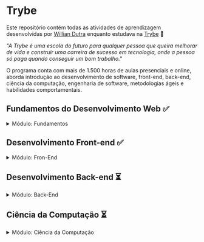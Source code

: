 # Trybe

Este repositório contém todas as atividades de aprendizagem desenvolvidas por [Willian Dutra](https://www.linkedin.com/in/williandutra/) enquanto estudava na [Trybe](https://www.betrybe.com/) :rocket:

_"A Trybe é uma escola do futuro para qualquer pessoa que queira melhorar de vida e construir uma carreira de sucesso em tecnologia, onde a pessoa só paga quando conseguir um bom trabalho."_

O programa conta com mais de 1.500 horas de aulas presenciais e online, aborda introdução ao desenvolvimento de software, front-end, back-end, ciência da computação, engenharia de software, metodologias ágeis e habilidades comportamentais.

## Fundamentos do Desenvolvimento Web :white_check_mark:

<details>
 <summary> Módulo: Fundamentos </summary>

##### Bloco 1: Introdução - Unix & Shell

- [x] 1-3: _Unix & Shell- Part 1_
- [x] 1-4: _Unix & Shell- Part 2_

##### Bloco 2: Git & GitHub

- [x] 2-1: _O que é e para que serve?_
- [x] 2-2: _Entendendo os comandos_
- [x] 2-3: _Internet - Entendendo como ela funciona_

##### Bloco 3: Introdução - HTML & CSS

- [x] 3-1: _HTML & CSS - Estruturas de página_
- [x] 3-2: _HTML & CSS - Primeiros passos em CSS_
- [x] 3-3: _HTML & CSS - Seletores e posicionamento_
- [x] 3-4: _HTML Semântico_
- [x] 3-5: _[Projeto - HTML & CSS]_

##### Bloco 4: Introdução - JavaScript

- [x] 4-1: _JavaScript - Primeiros passos_
- [x] 4-2: _JavaScript - Array e loop For_
- [x] 4-3: _JavaScript - Lógica de Programação e Algoritmos_
- [x] 4-4: _JavaScript - Objetos e funções_
- [x] 4-5: _[Projeto - Playground Functions]_

##### Bloco 5: JavaScript - DOM, Eventos e Web Storage

- [x] 5-1: _JavaScript - DOM e seletores_
- [x] 5-2: _JavaScript - Trabalhando com elementos_
- [x] 5-3: _JavaScript - Eventos_
- [x] 5-4: _JavaScript - Web Storage_
- [x] 5-6: _[Projeto - Arte com Pixels]_

##### Bloco 6: HTML & CSS avançado

- [x] 6-1: _HTML & CSS - Forms_
- [x] 6-2: _Bibliotecas JavaScript e Frameworks CSS_
- [x] 6-3: _CSS Flexbox - Part 1_
- [x] 6-4: _CSS Flexbox - Part 2_
- [x] 6-5: _CSS Responsivo - Mobile First_
- [x] 6-6: _[Projeto - Trybewarts]_

##### Bloco 7: JavaScript ES6 & Testes Unitários

- [x] 7-1: _JavaScript ES6 - let, const, arrow functions e template literals_
- [x] 7-2: _JavaScript ES6 - Objects_
- [x] 7-3: _Testes unitários em JavaScript_
- [x] 7-4: _[Projeto - JavaScript Testes Unitários]_

##### Bloco 8: JavaScript ES6 - Higher Order Functions

- [x] 8-1: _JavaScript ES6 - Introdução à Higher Order Functions_
- [x] 8-2: _JavaScript ES6 - Higher Order Functions - forEach, find, some, every, sort_
- [x] 8-3: _JavaScript ES6 - Higher Order Functions - map e filter_
- [x] 8-4: _JavaScript ES6 - Higher Order Functions - reduce_
- [x] 8-5: _JavaScript ES6 - spread operator, rest parameter, destructuring e mais_
- [x] 8-6: _[Projeto - Zoo functions]_
</details>

## Desenvolvimento Front-end :white_check_mark:

<details>
  <summary> Módulo: Fron-End </summary>

##### Bloco 1: Assincronicidade & Callbacks

- [x] 1-1: _JavaScript Assíncrono e Callbacks_
- [x] 1-2: _JavaScript Promises_
- [x] 1-3: _Jest - Testes Assí­ncronos_
- [x] 1-4: _[Projeto - Carrinho de Compras]_

##### Bloco 2: Introdução - React

- [x] 2-1: _'Hello, world!' no React!_
- [x] 2-2: _Componentes React_
- [x] 2-3: _[Projeto - Movie Cards Library]_

##### Bloco 3: React

- [x] 3-1: _Components com estado_
- [x] 3-2: _Eventos e formulários no React_
- [x] 3-3: _[Projeto - Movie Cards Library Stateful]_

##### Bloco 4: React

- [x] 4-1: _Melhorando o reuso de componentes: props.children e PropTypes_
- [x] 4-2: _Ciclo de vida de componentes em React_
- [x] 4-3: _React Router_
- [x] 4-4: _[Projeto - Movie Cards Library CRUD]_

##### Bloco 5: Metodologias Ágeis

- [x] 5-1: _Metodologias Ágeis_
- [x] 5-2: _[Projeto - Frontend Online Store]_

##### Bloco 6: Testes em React

- [x] 6-1: _Testando React com a React Testing Library_
- [x] 6-2: _Testando React com a React Testing Library - Parte 2_
- [x] 6-3: _[Projeto - Testes em React]_

##### Bloco 7: Introdução ao Redux

- [x] 7-1: _Introdução ao Redux_
- [x] 7-2: _React com Redux - Parte 1_
- [x] 7-3: _React com Redux - Prática_
- [x] 7-4: _React com Redux - Parte 2_
- [x] 7-5: _Testes síncronos com React-Redux_
- [x] 7-6: _[Projeto - Tabela com filtros de dados]_

##### Bloco 8: Projeto React - Trivia

- [x] 8-1: _[Projeto - Jogo de Trivia]_

##### Bloco 9: React & Context API

- [x] 9-1: _React Hooks - useState e useEffect_
- [x] 9-2: _Context API do React_
- [x] 9-3: _Custom Hooks_
- [x] 9-4: _[Projeto - StarWars Datatable com Context API e Hooks]_

##### Bloco 10: Projeto Final de Front-end

- [x] 10-1: _[Projeto - App de Receitas]_
</details>

## Desenvolvimento Back-end :hourglass_flowing_sand:

<details>
  <summary> Módulo: Back-End </summary>

#### Bloco 1: Docker

- [x] 1-1: _Utilizando Container - Docker_
- [x] 1-2: _Manipulando imagens no Docker_
- [x] 1-3: _Orquestrando Containers com Docker Compose_
- [ ] 1-4: _[Projeto - Docker Todo-List_

##### Bloco 2: Introdução - Bancos de dados relacionais

- [ ] 2-1: _Banco de dados SQL_
- [ ] 2-2: _Encontrando dados em um banco de dados_
- [ ] 2-3: _Filtrando dados de forma especí­fica_
- [ ] 2-4: _Manipulando tabelas_
- [ ] 2-5: _[Projeto - All For One]_

##### Bloco 3: Funções SQL, JOINS e Normalização

- [ ] 3-1: _Funções mais usadas no SQL_
- [ ] 3-2: _Descomplicando JOINs e UNIONs_
- [ ] 3-3: _Stored Routines & Subqueries_
- [ ] 3-4: _[Projeto - Vocabulary Booster]_

##### Bloco 4: Introdução ao Node.js

- [ ] 4-1: _Runtime Assíncrono_
- [ ] 4-2: _API REST com Express_
- [ ] 4-3: _Testes de Integração_
- [ ] 4-4: _Express e Middlewares_
- [ ] 4-5: _Express e MySQL_
- [ ] 4-6: _[Projeto - Talker Manager]_

##### Bloco 5: Arquitetura de Software: Model, Service e Controller

- [ ] 5-1: _Arquitetura de Software: Camada Model_
- [ ] 5-2: _Arquitetura de Software: Camada Service_
- [ ] 5-3: _Arquitetura de Software: Camada Controller_
- [ ] 5-4: _[Projeto - Store Manager]_

##### Bloco 6: ORM e Autenticação

- [ ] 6-1: _ORM - Interface da aplicação com o banco de dados_
- [ ] 6-2: _ORM - Associations 1:1 e 1:N_
- [ ] 6-3: _ORM - Associations N:N e Transactions_
- [ ] 6-4: _JWT - (JSON Web Token)_
- [ ] 6-5: _[Projeto - API de Blogs]_

##### Bloco 7: Deployment

- [ ] 7-1: _Infraestrutura - Deploy com Heroku_
- [ ] 7-2: _Deploy Docker & Heroku_
- [ ] 7-3: _[Projeto - Stranger Things]_

##### Bloco 8: Introdução a TypeScripy

- [ ] 8-1: _Introdução ao TypeScript_
- [ ] 8-2: _Tipagem Estática e Generics_
- [ ] 8-3: _Express com TypeScript_
- [ ] 8-4: _[Projeto - Trybesmith]_

##### Bloco 9: Programação Orientada a Objetos

- [ ] 9-1: _Introdução à Orientação a Objetos_
- [ ] 9-2: _Herança e Interfaces_
- [ ] 9-3: _Polimorfismo_
- [ ] 9-4: _SOLID - Introdução e Princípios S, O e D_
- [ ] 9-5: _SOLID - Princípios L e I_
- [ ] 9-6: _[Projeto - Trybers and Dragons]_

##### Bloco 10: Projeto - TFC - Trybe Futebol Clube

- [ ] 10-1: _[Projeto - TFC - Trybe Futebol Clube]_

##### Bloco 11: Introdução ao MongoDB

- [ ] 11-1: _MongoDB - Introdução_
- [ ] 11-2: _Filter Operators_
- [ ] 11-3: _Operadores de consulta_
- [ ] 11-4: _Updates Simples_
- [ ] 11-5: _Updates Complexos - Arrays_
- [ ] 11-6: _[Projeto - Commerce]_

##### Bloco 12: MongoDB com Node.js e POO

- [ ] 12-1: _Mongoose e arquitetura MSC (Camada Model)_
- [ ] 12-2: _Mongoose e arquitetura MSC (Camada Service e Controller)_
- [ ] 12-3: _[Projeto - Car Shop]_

##### Bloco 13: Projeto - App de Delivery

- [ ] 13-1: _[Projeto - App de Devlivery]_

##### Bloco 13: MasterClass - VPS, CI/CD

- [ ] 13-1: _VPS_
- [ ] 13-2: _Dia 2_
</details>

## Ciência da Computação :hourglass_flowing_sand:

<details>
  <summary> Módulo: Ciência da Computação </summary>

##### Bloco 1: Python

- [ ] 1-1: _Aprendendo Python_
- [ ] 1-2: _Testes e Exceções_
- [ ] 1-3: _Entrada e Saí­da de dados_
- [ ] 1-4: _Entrada e Saída de dados_
- [ ] 1-5: _[Projeto - Tech news]_

##### Bloco 2: Padrões de Projeto

- [ ] 2-1: _P.O.O em Python_
- [ ] 2-2: _Padrões - Iteraotr, Adapter, Strategy_
- [ ] 2-3: _Padrões - Decorator, Observer, Factory_
- [ ] 2-4: _[Projeto - Relatórios de Estoque]_

##### Bloco 3: Redes e Raspagem de Dados

- [ ] 3-1: _Arquitetura de redes_
- [ ] 3-2: _Raspagem de dados_
- [ ] 3-3: _Outras Ferramentas de Raspagem de dados_
- [ ] 3-4: _[Projeto - Tech News]_

##### Bloco 4: Algoritmos

- [ ] 4-1: _Complexidade de Algoritmos_
- [ ] 4-2: _Recursividade e Estratégias para solução de problemas_
- [ ] 4-3: _Algoritmos de ordenação e busca_
- [ ] 4-4: _[Projeto - Algoritmos]_

##### Bloco 5: Estrutura de Dados I

- [ ] 5-1: _Arquitetura de Computadores_
- [ ] 5-2: _Arrays_
- [ ] 5-3: _Nó e Listas Encadeadas_
- [ ] 5-4: _Pilhas e Filas_
- [ ] 5-5: _[Projeto - TING - Trybe Is Not Google]_

##### Bloco 6: Estrutura de Dados II

- [ ] 6-1: _Hashmap e Dict_
- [ ] 6-2: _Set_
- [ ] 6-3: _[Projeto - Restaurant Orders]_
</details>
